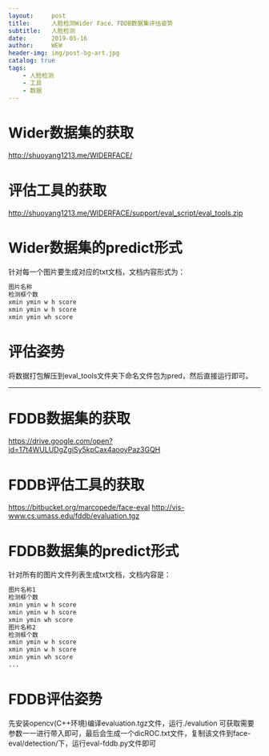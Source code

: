 ```yaml
---
layout:     post
title:      人脸检测Wider Face、FDDB数据集评估姿势
subtitle:   人脸检测
date:       2019-05-16
author:     WEW
header-img: img/post-bg-art.jpg
catalog: true
tags:
    - 人脸检测
    - 工具
    - 数据
---
```


# Wider数据集的获取
http://shuoyang1213.me/WIDERFACE/
# 评估工具的获取
http://shuoyang1213.me/WIDERFACE/support/eval_script/eval_tools.zip
# Wider数据集的predict形式
针对每一个图片要生成对应的txt文档，文档内容形式为：
```txt
图片名称
检测框个数
xmin ymin w h score
xmin ymin w h score
xmin ymin wh score
```
# 评估姿势
将数据打包解压到eval_tools文件夹下命名文件包为pred，然后直接运行即可。



* * *
# FDDB数据集的获取
https://drive.google.com/open?id=17t4WULUDgZgiSy5kpCax4aooyPaz3GQH
# FDDB评估工具的获取
https://bitbucket.org/marcopede/face-eval
http://vis-www.cs.umass.edu/fddb/evaluation.tgz
# FDDB数据集的predict形式
针对所有的图片文件列表生成txt文档，文档内容是：
```txt
图片名称1
检测框个数
xmin ymin w h score
xmin ymin w h score
xmin ymin wh score
图片名称2
检测框个数
xmin ymin w h score
xmin ymin w h score
xmin ymin wh score
...
```
# FDDB评估姿势
先安装opencv(C++环境)编译evaluation.tgz文件，运行./evalution 可获取需要参数一一进行带入即可，最后会生成一个dicROC.txt文件，复制该文件到face-eval/detection/下，运行eval-fddb.py文件即可

